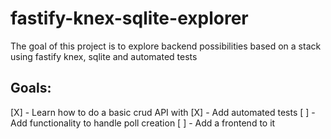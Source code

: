 # fastify-knex-sqlite-explorer
The goal of this project is to explore backend possibilities based on a stack using fastify knex, sqlite and automated tests

## Goals:
[X] - Learn how to do a basic crud API with
[X] - Add automated tests
[ ] - Add functionality to handle poll creation
[ ] - Add a frontend to it
